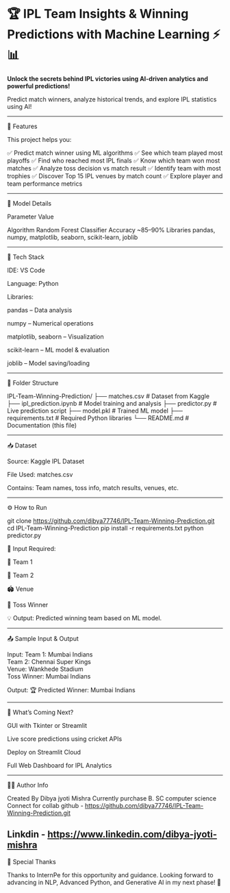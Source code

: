 # 🏆 IPL Team Insights & Winning Predictions with Machine Learning ⚡📊  
**Unlock the secrets behind IPL victories using AI-driven analytics and powerful predictions!**


Predict match winners, analyze historical trends, and explore IPL statistics using AI!


---

📌 Features

This project helps you:

✅ Predict match winner using ML algorithms
✅ See which team played most playoffs
✅ Find who reached most IPL finals
✅ Know which team won most matches
✅ Analyze toss decision vs match result
✅ Identify team with most trophies
✅ Discover Top 15 IPL venues by match count
✅ Explore player and team performance metrics 


---

🧠 Model Details

Parameter	Value

Algorithm	Random Forest Classifier
Accuracy	~85–90%
Libraries	pandas, numpy, matplotlib, seaborn, scikit-learn, joblib



---

🧰 Tech Stack

IDE: VS Code

Language: Python

Libraries:

pandas – Data analysis

numpy – Numerical operations

matplotlib, seaborn – Visualization

scikit-learn – ML model & evaluation

joblib – Model saving/loading




---

📁 Folder Structure

IPL-Team-Winning-Prediction/
├── matches.csv             # Dataset from Kaggle
├── ipl_prediction.ipynb    # Model training and analysis
├── predictor.py            # Live prediction script
├── model.pkl               # Trained ML model
├── requirements.txt        # Required Python libraries
└── README.md               # Documentation (this file)


---

📥 Dataset

Source: Kaggle IPL Dataset

File Used: matches.csv

Contains: Team names, toss info, match results, venues, etc.



---

⚙ How to Run

git clone https://github.com/dibya77746/IPL-Team-Winning-Prediction.git
cd IPL-Team-Winning-Prediction
pip install -r requirements.txt
python predictor.py

🔎 Input Required:

🏏 Team 1

🏏 Team 2

🏟 Venue

🧢 Toss Winner


💡 Output: Predicted winning team based on ML model.


---

📤 Sample Input & Output

Input:
Team 1: Mumbai Indians  
Team 2: Chennai Super Kings  
Venue: Wankhede Stadium  
Toss Winner: Mumbai Indians  

Output:
🏆 Predicted Winner: Mumbai Indians


---

🔮 What’s Coming Next?

GUI with Tkinter or Streamlit

Live score predictions using cricket APIs

Deploy on Streamlit Cloud

Full Web Dashboard for IPL Analytics



---

👨‍💻 Author Info

Created By Dibya jyoti Mishra
Currently purchase B. SC computer science
Connect for collab github - https://github.com/dibya77746/IPL-Team-Winning-Prediction.git

Linkdin -  https://www.linkedin.com/dibya-jyoti-mishra
---

🙏 Special Thanks

Thanks to InternPe for this opportunity and guidance.
Looking forward to advancing in NLP, Advanced Python, and Generative AI in my next phase! 🚀






